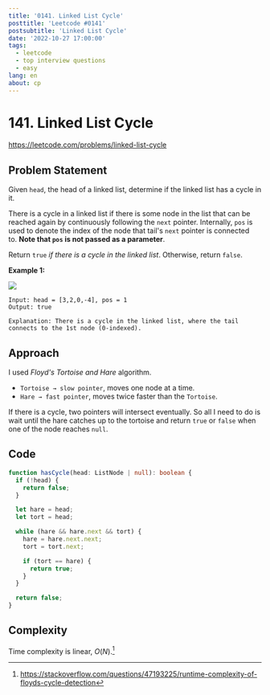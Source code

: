 ```yaml
---
title: '0141. Linked List Cycle'
posttitle: 'Leetcode #0141'
postsubtitle: 'Linked List Cycle'
date: '2022-10-27 17:00:00'
tags:
  - leetcode
  - top interview questions
  - easy
lang: en
about: cp
---
```


# 141. Linked List Cycle

https://leetcode.com/problems/linked-list-cycle

## Problem Statement

Given `head`, the head of a linked list, determine if the linked list has a cycle in it.

There is a cycle in a linked list if there is some node in the list that can be reached again by continuously following the `next` pointer. Internally, `pos` is used to denote the index of the node that tail's `next` pointer is connected to. **Note that `pos` is not passed as a parameter**.

Return `true` _if there is a cycle in the linked list_. Otherwise, return `false`.

**Example 1:**

![](https://assets.leetcode.com/uploads/2018/12/07/circularlinkedlist.png)

```text
Input: head = [3,2,0,-4], pos = 1
Output: true

Explanation: There is a cycle in the linked list, where the tail connects to the 1st node (0-indexed).
```

## Approach

I used _Floyd's Tortoise and Hare_ algorithm.

- `Tortoise → slow pointer`, moves one node at a time.
- `Hare → fast pointer`, moves twice faster than the `Tortoise`.

If there is a cycle, two pointers will intersect eventually. So all I need to do is wait until the hare catches up to the tortoise and return `true` or `false` when one of the node reaches `null`.

## Code

```ts
function hasCycle(head: ListNode | null): boolean {
  if (!head) {
    return false;
  }

  let hare = head;
  let tort = head;

  while (hare && hare.next && tort) {
    hare = hare.next.next;
    tort = tort.next;

    if (tort == hare) {
      return true;
    }
  }

  return false;
}
```

## Complexity

Time complexity is linear, $O(N)$.[^1]

[^1]: https://stackoverflow.com/questions/47193225/runtime-complexity-of-floyds-cycle-detection
